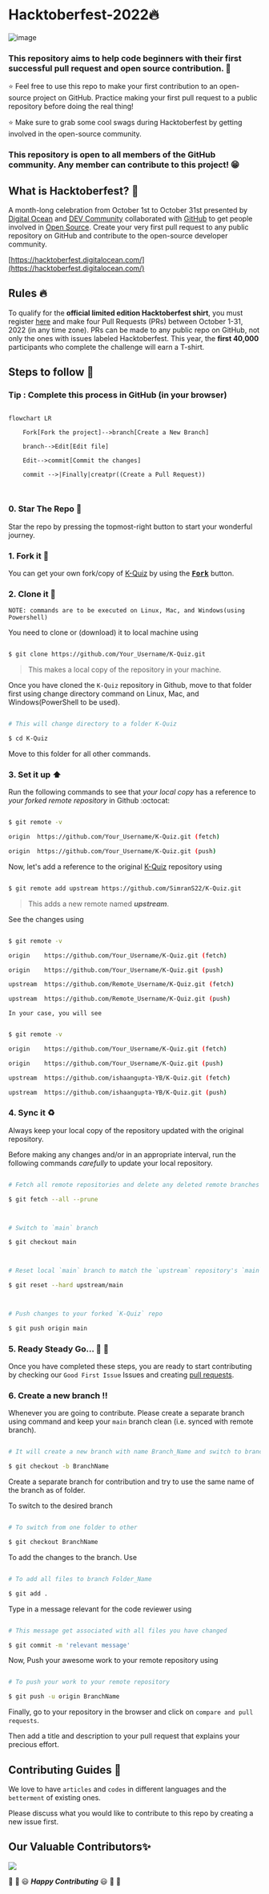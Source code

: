 # Hacktoberfest-2022🔥

![image](https://user-images.githubusercontent.com/70385488/192114009-0830321a-d227-4a4d-8411-6c03b54d7ce6.png)


### This repository aims to help code beginners with their first successful pull request and open source contribution. :partying_face:



:star: Feel free to use this repo to make your first contribution to an open-source project on GitHub. Practice making your first pull request to a public repository before doing the real thing!




:star: Make sure to grab some cool swags during Hacktoberfest by getting involved in the open-source community.



### This repository is open to all members of the GitHub community. Any member can contribute to this project! :grin:



## What is Hacktoberfest? :thinking:

A month-long celebration from October 1st to October 31st presented by [Digital Ocean](https://hacktoberfest.digitalocean.com/) and [DEV Community](https://dev.to/) collaborated with [GitHub](https://github.com/blog/2433-celebrate-open-source-this-october-with-hacktoberfest) to get people involved in [Open Source](https://github.com/open-source). Create your very first pull request to any public repository on GitHub and contribute to the open-source developer community.



[https://hacktoberfest.digitalocean.com/](https://hacktoberfest.digitalocean.com/)



## Rules :fire:

To qualify for the __official limited edition Hacktoberfest shirt__, you must register [here](https://hacktoberfest.digitalocean.com/) and make four Pull Requests (PRs) between October 1-31, 2022 (in any time zone). PRs can be made to any public repo on GitHub, not only the ones with issues labeled Hacktoberfest. This year, the __first 40,000__ participants who complete the challenge will earn a T-shirt.



## Steps to follow :scroll:



### Tip : Complete this process in GitHub (in your browser)



```mermaid

flowchart LR

    Fork[Fork the project]-->branch[Create a New Branch]

    branch-->Edit[Edit file]

    Edit-->commit[Commit the changes]

    commit -->|Finally|creatpr((Create a Pull Request))

    

 ```



### 0. Star The Repo :star2:



Star the repo by pressing the topmost-right button to start your wonderful journey.



### 1. Fork it :fork_and_knife:



You can get your own fork/copy of [K-Quiz](https://github.com/SimranS22/K-Quiz) by using the <a href="https://github.com/SimranS22/K-Quiz/new/master?readme=1#fork-destination-box"><kbd><b>Fork</b></kbd></a> button.





### 2. Clone it :busts_in_silhouette:



`NOTE: commands are to be executed on Linux, Mac, and Windows(using Powershell)`



You need to clone or (download) it to local machine using



```sh

$ git clone https://github.com/Your_Username/K-Quiz.git

```



> This makes a local copy of the repository in your machine.



Once you have cloned the `K-Quiz` repository in Github, move to that folder first using change directory command on Linux, Mac, and Windows(PowerShell to be used).



```sh

# This will change directory to a folder K-Quiz

$ cd K-Quiz

```



Move to this folder for all other commands.



### 3. Set it up :arrow_up:



Run the following commands to see that *your local copy* has a reference to *your forked remote repository* in Github :octocat:



```sh

$ git remote -v

origin  https://github.com/Your_Username/K-Quiz.git (fetch)

origin  https://github.com/Your_Username/K-Quiz.git (push)

```



Now, let's add a reference to the original [K-Quiz](https://github.com/SimranS22/K-Quiz/) repository using



```sh

$ git remote add upstream https://github.com/SimranS22/K-Quiz.git

```



> This adds a new remote named ***upstream***.



See the changes using



```sh

$ git remote -v

origin    https://github.com/Your_Username/K-Quiz.git (fetch)

origin    https://github.com/Your_Username/K-Quiz.git (push)

upstream  https://github.com/Remote_Username/K-Quiz.git (fetch)

upstream  https://github.com/Remote_Username/K-Quiz.git (push)

```

`In your case, you will see`

```sh

$ git remote -v

origin    https://github.com/Your_Username/K-Quiz.git (fetch)

origin    https://github.com/Your_Username/K-Quiz.git (push)

upstream  https://github.com/ishaangupta-YB/K-Quiz.git (fetch)

upstream  https://github.com/ishaangupta-YB/K-Quiz.git (push)

```



### 4. Sync it :recycle:



Always keep your local copy of the repository updated with the original repository.

Before making any changes and/or in an appropriate interval, run the following commands *carefully* to update your local repository.



```sh

# Fetch all remote repositories and delete any deleted remote branches

$ git fetch --all --prune



# Switch to `main` branch

$ git checkout main



# Reset local `main` branch to match the `upstream` repository's `main` branch

$ git reset --hard upstream/main



# Push changes to your forked `K-Quiz` repo

$ git push origin main

```



### 5. Ready Steady Go... :turtle: :rabbit2:



Once you have completed these steps, you are ready to start contributing by checking our `Good First Issue` Issues and creating [pull requests](https://github.com/SimranS22/K-Quiz/pulls).



### 6. Create a new branch :bangbang:



Whenever you are going to contribute. Please create a separate branch using command and keep your `main` branch clean (i.e. synced with remote branch).



```sh

# It will create a new branch with name Branch_Name and switch to branch Folder_Name

$ git checkout -b BranchName

```



Create a separate branch for contribution and try to use the same name of the branch as of folder.



To switch to the desired branch



```sh

# To switch from one folder to other

$ git checkout BranchName

```



To add the changes to the branch. Use



```sh

# To add all files to branch Folder_Name

$ git add .

```



Type in a message relevant for the code reviewer using



```sh

# This message get associated with all files you have changed

$ git commit -m 'relevant message'

```



Now, Push your awesome work to your remote repository using



```sh

# To push your work to your remote repository

$ git push -u origin BranchName

```



Finally, go to your repository in the browser and click on `compare and pull requests`.

Then add a title and description to your pull request that explains your precious effort.







## Contributing Guides :crown:



We love to have `articles` and `codes` in different languages and the `betterment` of existing ones.

Please discuss what you would like to contribute to this repo by creating a new issue first.




## Our Valuable Contributors✨
<a href="https://github.com/SimranS22/K-Quiz/graphs/contributors">
  <img src="https://contrib.rocks/image?repo=SimranS22/K-Quiz" />
</a>






















:tada: :confetti_ball: :smiley: _**Happy Contributing**_ :smiley: :confetti_ball: :tada:
